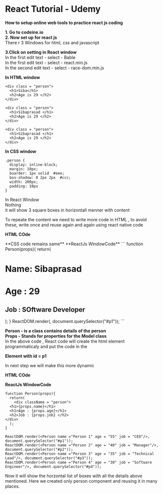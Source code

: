# React Tutorial - Udemy 

**How to setup online web tools to practice react js coding**  
  
**1. Go to codeine.io  
2. Now set up for react js**  
There r 3 Windows for html, css and javascript  
  
**3.Click on setting in React window**  
In the first edit text - select - Bable  
In the first edit text - select -  react.min.js  
In the second edit text - select -  race-dom.min.js  
  
**In HTML window**    
```   
<div class = "person">
  <h1>Siba</h1>
  <h2>Age is 29 </h2>
</div>

<div class = "person">
  <h1>Sibaprasad </h1>
  <h2>Age is 29 </h2>
</div>

<div class = "person">
  <h1>Sibaprasad </h1>
  <h2>Age is 29 </h2>
</div>  
```   
  
**In CSS window**   
```   
.person {
  display: inline-block;
  margin: 10px;
  boarder: 1px solid  #eee;
  box-shadow: 0 2px 2px  #ccc;
  width: 200px;
  padding: 10px
} 
```   
In React Window  
Nothing   
it will show 3 square boxes in horizontall menner with content  

To repeate the content we need to write more code in HTML , to avoid these, write once and reuse again and again using react native code  
  
**HTML COde**    
<div id="p1"></div>    
**CSS code remains same**  
**ReactJs WindowCode**  
```  
function Person(props){
  return(
    <div className = "person">
  <h1>Name: Sibaprasad</h1>
  <h1>Age : 29</h1>
  <h2>Job : SOftware Developer </h2>
</div>
  );
}
ReactDOM.render(<Person/>, document.querySelector("#p1"));
```  

**Person - is a class contains details of the person**  
**Props - Stands for properties for the Model class**  
In the above code , React code will create the html element programmaticaly and put the code in the **<div> Element with id = p1**  
  
In next step we will make this more dynamic  
  
**HTML COde**    
<div id="p1"></div>  
<div id="p2"></div>  
<div id="p3"></div>  
<div id="p4"></div>  
  
**ReactJs WindowCode**  
```  
function Person(props){
  return(
    <div className = "person">
  <h1>{props.name}</h1>
  <h1>Age : {props.age}</h1>
  <h2>Job : {props.job} </h2>
</div>
  );
}

ReactDOM.render(<Person name ="Person 1" age = "55" job = "CEO"/>, document.querySelector("#p1"));
ReactDOM.render(<Person name ="Person 2" age = "40" job = "Manager"/>, document.querySelector("#p2"));
ReactDOM.render(<Person name ="Person 3" age = "35" job = "Technical Lead"/>, document.querySelector("#p3"));
ReactDOM.render(<Person name ="Person 4" age = "30" job = "Software Engineer"/>, document.querySelector("#p4")); 
```    
  
Now it will show the horzontal list of boxes with all the details above mentioned. Here we created only person component and reusing it in many places.  
  
 
